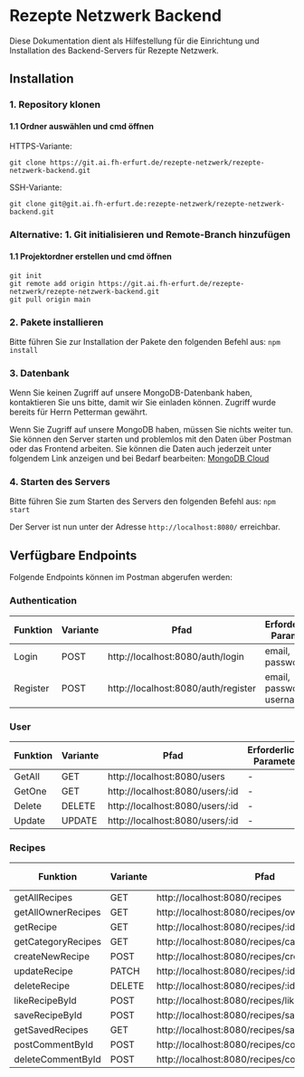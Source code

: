 # Rezepte Netzwerk Backend

Diese Dokumentation dient als Hilfestellung für die Einrichtung und Installation des Backend-Servers für Rezepte Netzwerk.

## Installation

### 1. Repository klonen

#### 1.1 Ordner auswählen und cmd öffnen
HTTPS-Variante: 

```
git clone https://git.ai.fh-erfurt.de/rezepte-netzwerk/rezepte-netzwerk-backend.git
```

SSH-Variante: 

```
git clone git@git.ai.fh-erfurt.de:rezepte-netzwerk/rezepte-netzwerk-backend.git
```

### Alternative: 1. Git initialisieren und Remote-Branch hinzufügen

#### 1.1 Projektordner erstellen und cmd öffnen

```
git init
git remote add origin https://git.ai.fh-erfurt.de/rezepte-netzwerk/rezepte-netzwerk-backend.git
git pull origin main
```

### 2. Pakete installieren

Bitte führen Sie zur Installation der Pakete den folgenden Befehl aus: ```npm install```

### 3. Datenbank

Wenn Sie keinen Zugriff auf unsere MongoDB-Datenbank haben, kontaktieren Sie uns bitte, damit wir Sie einladen können. Zugriff wurde bereits für Herrn Petterman gewährt.

Wenn Sie Zugriff auf unsere MongoDB haben, müssen Sie nichts weiter tun. Sie können den Server starten und problemlos mit den Daten über Postman oder das Frontend arbeiten. Sie können die Daten auch jederzeit unter folgendem Link anzeigen und bei Bedarf bearbeiten: [MongoDB Cloud](https://cloud.mongodb.com/v2/654bc71a622923799f383ba3#/clusters/detail/RezepteNetzwerk)


### 4. Starten des Servers

Bitte führen Sie zum Starten des Servers den folgenden Befehl aus: ```npm start```

Der Server ist nun unter der Adresse ```http://localhost:8080/``` erreichbar.

## Verfügbare Endpoints

Folgende Endpoints können im Postman abgerufen werden:

### Authentication

Funktion | Variante | Pfad | Erforderliche Parameter  | Rückgabe 
--- | --- | --- | --- | ---
Login | POST | http://localhost:8080/auth/login |email, password | User
Register | POST | http://localhost:8080/auth/register | email, password, username | User

### User

Funktion | Variante | Pfad | Erforderliche Parameter  | Rückgabe 
--- |--- | --- | --- | ---
GetAll | GET | http://localhost:8080/users | - | Users
GetOne | GET | http://localhost:8080/users/:id | - | User
Delete | DELETE | http://localhost:8080/users/:id | - | User
Update | UPDATE | http://localhost:8080/users/:id | - | User

### Recipes

Funktion | Variante | Pfad | Erforderliche Parameter  | Rückgabe 
--- |--- | --- | --- | ---
getAllRecipes | GET | http://localhost:8080/recipes | - | Recipes
getAllOwnerRecipes | GET | http://localhost:8080/recipes/owner/:id | - | Recipes
getRecipe | GET | http://localhost:8080/recipes/:id | - | Recipe
getCategoryRecipes | GET | http://localhost:8080/recipes/category/:category | - | Recipes
createNewRecipe | POST | http://localhost:8080/recipes/create | - | Recipe
updateRecipe | PATCH | http://localhost:8080/recipes/:id | - | Recipe
deleteRecipe | DELETE | http://localhost:8080/recipes/:id | - | Recipe
likeRecipeById | POST | http://localhost:8080/recipes/like/:id | - | Recipe
saveRecipeById | POST | http://localhost:8080/recipes/save/:id | - | Recipe
getSavedRecipes | GET | http://localhost:8080/recipes/saved/:userId | - | Recipes
postCommentById   | POST | http://localhost:8080/recipes/comments/create/:id | - | Recipe
deleteCommentById | POST | http://localhost:8080/recipes/comments/delete/:id | - | Recipe



